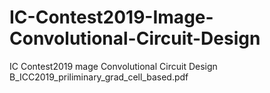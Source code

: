 # IC-Contest2019-Image-Convolutional-Circuit-Design
IC Contest2019 mage Convolutional Circuit Design
B_ICC2019_priliminary_grad_cell_based.pdf